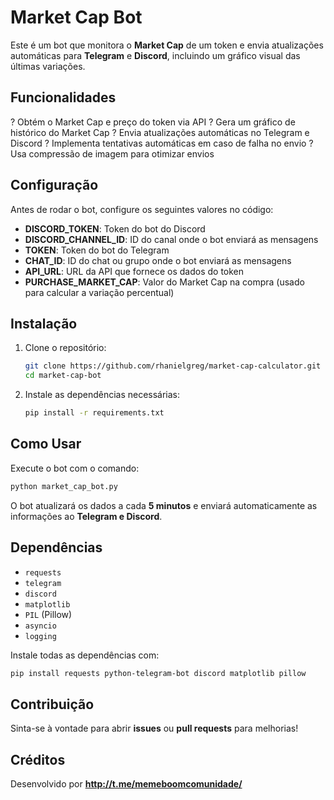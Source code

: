 #  Market Cap Bot

Este é um bot que monitora o **Market Cap** de um token e envia atualizações automáticas para **Telegram** e **Discord**, incluindo um gráfico visual das últimas variações.

##  Funcionalidades
? Obtém o Market Cap e preço do token via API
? Gera um gráfico de histórico do Market Cap
? Envia atualizações automáticas no Telegram e Discord
? Implementa tentativas automáticas em caso de falha no envio
? Usa compressão de imagem para otimizar envios

##  Configuração
Antes de rodar o bot, configure os seguintes valores no código:

- **DISCORD_TOKEN**: Token do bot do Discord
- **DISCORD_CHANNEL_ID**: ID do canal onde o bot enviará as mensagens
- **TOKEN**: Token do bot do Telegram
- **CHAT_ID**: ID do chat ou grupo onde o bot enviará as mensagens
- **API_URL**: URL da API que fornece os dados do token
- **PURCHASE_MARKET_CAP**: Valor do Market Cap na compra (usado para calcular a variação percentual)

##  Instalação

1. Clone o repositório:
   ```bash
   git clone https://github.com/rhanielgreg/market-cap-calculator.git
   cd market-cap-bot
   ```
2. Instale as dependências necessárias:
   ```bash
   pip install -r requirements.txt
   ```

##  Como Usar
Execute o bot com o comando:
```bash
python market_cap_bot.py
```

O bot atualizará os dados a cada **5 minutos** e enviará automaticamente as informações ao **Telegram e Discord**.

## Dependências
- `requests`
- `telegram`
- `discord`
- `matplotlib`
- `PIL` (Pillow)
- `asyncio`
- `logging`

Instale todas as dependências com:
```bash
pip install requests python-telegram-bot discord matplotlib pillow
```

##  Contribuição
Sinta-se à vontade para abrir **issues** ou **pull requests** para melhorias!

## Créditos
Desenvolvido por **http://t.me/memeboomcomunidade/** 
